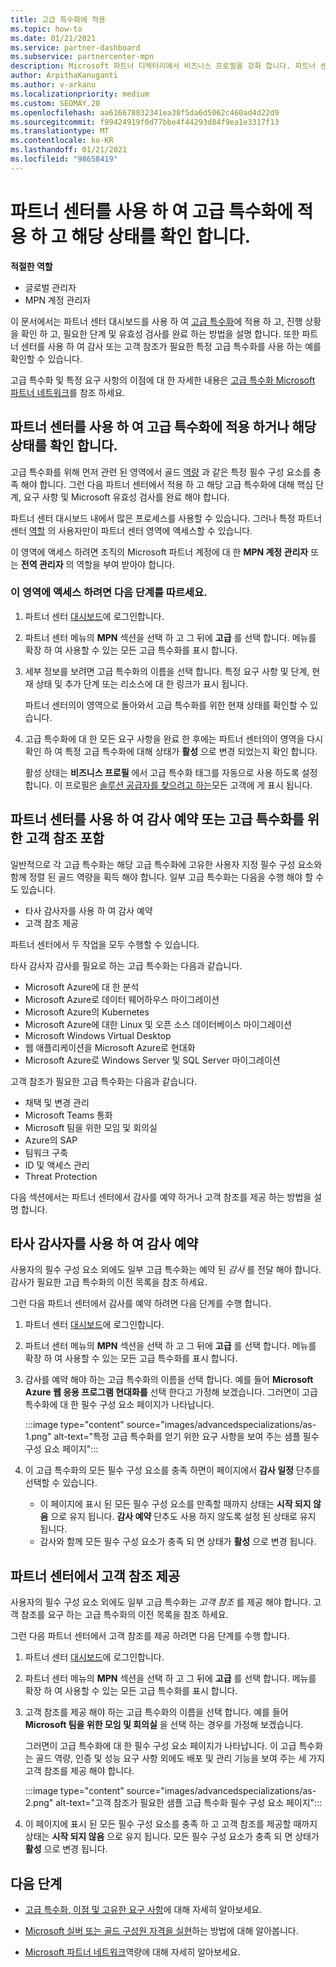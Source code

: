 ```yaml
---
title: 고급 특수화에 적용
ms.topic: how-to
ms.date: 01/21/2021
ms.service: partner-dashboard
ms.subservice: partnercenter-mpn
description: Microsoft 파트너 디렉터리에서 비즈니스 프로필을 강화 합니다. 파트너 센터를 사용 하 여 고급 특수화를 적용 하 고 획득 하는 방법을 알아봅니다.
author: ArpithaKanuganti
ms.author: v-arkanu
ms.localizationpriority: medium
ms.custom: SEOMAY.20
ms.openlocfilehash: aa616678832341ea38f5da6d5062c460ad4d22d9
ms.sourcegitcommit: f99424919f0d77bbe4f44293d84f9ea1e3317f13
ms.translationtype: MT
ms.contentlocale: ko-KR
ms.lasthandoff: 01/21/2021
ms.locfileid: "98658419"
---
```

# <a name="use-partner-center-to-apply-for-advanced-specializations-and-check-their-status"></a>파트너 센터를 사용 하 여 고급 특수화에 적용 하 고 해당 상태를 확인 합니다.

**적절한 역할**

- 글로벌 관리자
- MPN 계정 관리자

이 문서에서는 파트너 센터 대시보드를 사용 하 여 [고급 특수화](advanced-specializations.md)에 적용 하 고, 진행 상황을 확인 하 고, 필요한 단계 및 유효성 검사를 완료 하는 방법을 설명 합니다. 또한 파트너 센터를 사용 하 여 감사 또는 고객 참조가 필요한 특정 고급 특수화를 사용 하는 예를 확인할 수 있습니다.

고급 특수화 및 특정 요구 사항의 이점에 대 한 자세한 내용은 [고급 특수화 Microsoft 파트너 네트워크](https://partner.microsoft.com/membership/advanced-specialization)를 참조 하세요.

## <a name="use-partner-center-to-apply-for-advanced-specializations-or-check-their-status"></a>파트너 센터를 사용 하 여 고급 특수화에 적용 하거나 해당 상태를 확인 합니다.

고급 특수화를 위해 먼저 관련 된 영역에서 골드 [역량](https://partner.microsoft.com/membership/competencies) 과 같은 특정 필수 구성 요소를 충족 해야 합니다. 그런 다음 파트너 센터에서 적용 하 고 해당 고급 특수화에 대해 핵심 단계, 요구 사항 및 Microsoft 유효성 검사를 완료 해야 합니다.

파트너 센터 대시보드 내에서 많은 프로세스를 사용할 수 있습니다. 그러나 특정 파트너 센터 [역할](permissions-overview.md) 의 사용자만이 파트너 센터 영역에 액세스할 수 있습니다.

이 영역에 액세스 하려면 조직의 Microsoft 파트너 계정에 대 한 **MPN 계정 관리자** 또는 **전역 관리자** 의 역할을 부여 받아야 합니다.

### <a name="follow-these-steps-to-access-this-area"></a>이 영역에 액세스 하려면 다음 단계를 따르세요.

1. 파트너 센터 [대시보드](https://partner.microsoft.com/dashboard/home)에 로그인합니다.

2. 파트너 센터 메뉴의 **MPN** 섹션을 선택 하 고 그 뒤에 **고급** 를 선택 합니다. 메뉴를 확장 하 여 사용할 수 있는 모든 고급 특수화를 표시 합니다.

3. 세부 정보를 보려면 고급 특수화의 이름을 선택 합니다. 특정 요구 사항 및 단계, 현재 상태 및 추가 단계 또는 리소스에 대 한 링크가 표시 됩니다.

   파트너 센터의이 영역으로 돌아와서 고급 특수화를 위한 현재 상태를 확인할 수 있습니다.

4. 고급 특수화에 대 한 모든 요구 사항을 완료 한 후에는 파트너 센터의이 영역을 다시 확인 하 여 특정 고급 특수화에 대해 상태가 **활성** 으로 변경 되었는지 확인 합니다.

   활성 상태는 **비즈니스 프로필** 에서 고급 특수화 태그를 자동으로 사용 하도록 설정 합니다. 이 프로필은 [솔루션 공급자를 찾으려고 하는](https://www.microsoft.com/solution-providers/home)모든 고객에 게 표시 됩니다.

## <a name="use-partner-center-to-schedule-an-audit-or-include-customer-references-for-advanced-specializations"></a>파트너 센터를 사용 하 여 감사 예약 또는 고급 특수화를 위한 고객 참조 포함

일반적으로 각 고급 특수화는 해당 고급 특수화에 고유한 사용자 지정 필수 구성 요소와 함께 정렬 된 골드 역량을 획득 해야 합니다. 일부 고급 특수화는 다음을 수행 해야 할 수도 있습니다.

- 타사 감사자를 사용 하 여 감사 예약
- 고객 참조 제공

파트너 센터에서 두 작업을 모두 수행할 수 있습니다.

타사 감사자 감사를 필요로 하는 고급 특수화는 다음과 같습니다.

- Microsoft Azure에 대 한 분석
- Microsoft Azure로 데이터 웨어하우스 마이그레이션
- Microsoft Azure의 Kubernetes
- Microsoft Azure에 대한 Linux 및 오픈 소스 데이터베이스 마이그레이션
- Microsoft Windows Virtual Desktop
- 웹 애플리케이션을 Microsoft Azure로 현대화
- Microsoft Azure로 Windows Server 및 SQL Server 마이그레이션

고객 참조가 필요한 고급 특수화는 다음과 같습니다.

- 채택 및 변경 관리
- Microsoft Teams 통화
- Microsoft 팀을 위한 모임 및 회의실
- Azure의 SAP
- 팀워크 구축
- ID 및 액세스 관리
- Threat Protection

다음 섹션에서는 파트너 센터에서 감사를 예약 하거나 고객 참조를 제공 하는 방법을 설명 합니다.

## <a name="schedule-an-audit-with-a-third-party-auditor"></a>타사 감사자를 사용 하 여 감사 예약

사용자의 필수 구성 요소 외에도 일부 고급 특수화는 예약 된 *감사* 를 전달 해야 합니다. 감사가 필요한 고급 특수화의 이전 목록을 참조 하세요.

그런 다음 파트너 센터에서 감사를 예약 하려면 다음 단계를 수행 합니다.

1. 파트너 센터 [대시보드](https://partner.microsoft.com/dashboard/home)에 로그인합니다.

2. 파트너 센터 메뉴의 **MPN** 섹션을 선택 하 고 그 뒤에 **고급** 를 선택 합니다. 메뉴를 확장 하 여 사용할 수 있는 모든 고급 특수화를 표시 합니다.

3. 감사를 예약 해야 하는 고급 특수화의 이름을 선택 합니다. 예를 들어 **Microsoft Azure 웹 응용 프로그램 현대화를** 선택 한다고 가정해 보겠습니다. 그러면이 고급 특수화에 대 한 필수 구성 요소 페이지가 나타납니다.

   :::image type="content" source="images/advancedspecializations/as-1.png" alt-text="특정 고급 특수화를 얻기 위한 요구 사항을 보여 주는 샘플 필수 구성 요소 페이지":::

4. 이 고급 특수화의 모든 필수 구성 요소를 충족 하면이 페이지에서 **감사 일정** 단추를 선택할 수 있습니다.

   - 이 페이지에 표시 된 모든 필수 구성 요소를 만족할 때까지 상태는 **시작 되지 않음** 으로 유지 됩니다. **감사 예약** 단추도 사용 하지 않도록 설정 된 상태로 유지 됩니다. 
   - 감사와 함께 모든 필수 구성 요소가 충족 되 면 상태가 **활성** 으로 변경 됩니다.

## <a name="provide-customer-references-in-partner-center"></a>파트너 센터에서 고객 참조 제공

사용자의 필수 구성 요소 외에도 일부 고급 특수화는 *고객 참조* 를 제공 해야 합니다. 고객 참조를 요구 하는 고급 특수화의 이전 목록을 참조 하세요.

그런 다음 파트너 센터에서 고객 참조를 제공 하려면 다음 단계를 수행 합니다.

1. 파트너 센터 [대시보드](https://partner.microsoft.com/dashboard/home)에 로그인합니다.

2. 파트너 센터 메뉴의 **MPN** 섹션을 선택 하 고 그 뒤에 **고급** 를 선택 합니다. 메뉴를 확장 하 여 사용할 수 있는 모든 고급 특수화를 표시 합니다.

3. 고객 참조를 제공 해야 하는 고급 특수화의 이름을 선택 합니다. 예를 들어 **Microsoft 팀을 위한 모임 및 회의실** 을 선택 하는 경우를 가정해 보겠습니다.

   그러면이 고급 특수화에 대 한 필수 구성 요소 페이지가 나타납니다. 이 고급 특수화는 골드 역량, 인증 및 성능 요구 사항 외에도 배포 및 관리 기능을 보여 주는 세 가지 고객 참조를 제공 해야 합니다.

   :::image type="content" source="images/advancedspecializations/as-2.png" alt-text="고객 참조가 필요한 샘플 고급 특수화 필수 구성 요소 페이지":::

4. 이 페이지에 표시 된 모든 필수 구성 요소를 충족 하 고 고객 참조를 제공할 때까지 상태는 **시작 되지 않음** 으로 유지 됩니다. 모든 필수 구성 요소가 충족 되 면 상태가 **활성** 으로 변경 됩니다.

## <a name="next-steps"></a>다음 단계

- [고급 특수화, 이점 및 고유한 요구 사항](https://partner.microsoft.com/membership/advanced-specialization)에 대해 자세히 알아보세요.

- [Microsoft 실버 또는 골드 구성원 자격을 실현](learn-about-competencies.md)하는 방법에 대해 알아봅니다.

- [Microsoft 파트너 네트워크](https://partner.microsoft.com/membership/competencies)역량에 대해 자세히 알아보세요.
